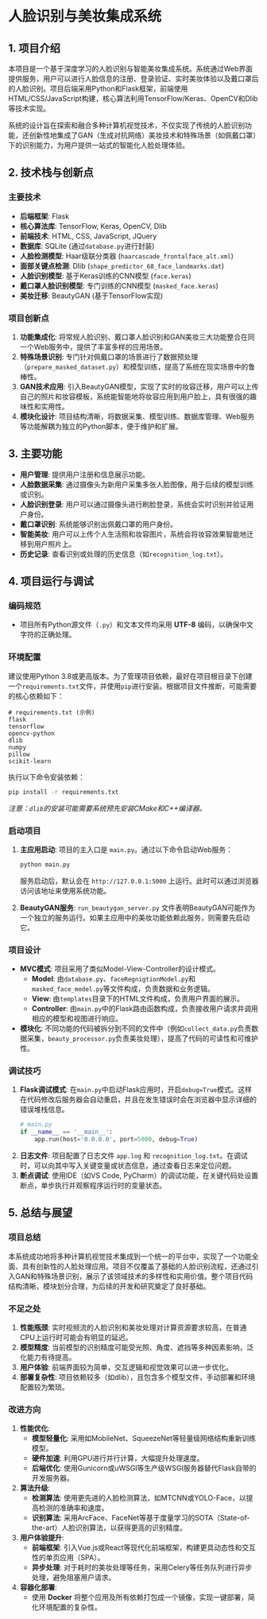 # 人脸识别与美妆集成系统

## 1. 项目介绍

本项目是一个基于深度学习的人脸识别与智能美妆集成系统。系统通过Web界面提供服务，用户可以进行人脸信息的注册、登录验证、实时美妆体验以及戴口罩后的人脸识别。项目后端采用Python和Flask框架，前端使用HTML/CSS/JavaScript构建，核心算法利用TensorFlow/Keras、OpenCV和Dlib等技术实现。

系统的设计旨在探索和融合多种计算机视觉技术，不仅实现了传统的人脸识别功能，还创新性地集成了GAN（生成对抗网络）美妆技术和特殊场景（如佩戴口罩）下的识别能力，为用户提供一站式的智能化人脸处理体验。

## 2. 技术栈与创新点

### 主要技术

*   **后端框架**: Flask
*   **核心算法库**: TensorFlow, Keras, OpenCV, Dlib
*   **前端技术**: HTML, CSS, JavaScript, JQuery
*   **数据库**: SQLite (通过`database.py`进行封装)
*   **人脸检测模型**: Haar级联分类器 (`haarcascade_frontalface_alt.xml`)
*   **面部关键点检测**: Dlib (`shape_predictor_68_face_landmarks.dat`)
*   **人脸识别模型**: 基于Keras训练的CNN模型 (`face.keras`)
*   **戴口罩人脸识别模型**: 专门训练的CNN模型 (`masked_face.keras`)
*   **美妆迁移**: BeautyGAN (基于TensorFlow实现)

### 项目创新点

1.  **功能集成化**: 将常规人脸识别、戴口罩人脸识别和GAN美妆三大功能整合在同一个Web服务中，提供了丰富多样的应用场景。
2.  **特殊场景识别**: 专门针对佩戴口罩的场景进行了数据预处理（`prepare_masked_dataset.py`）和模型训练，提高了系统在现实场景中的鲁棒性。
3.  **GAN技术应用**: 引入BeautyGAN模型，实现了实时的妆容迁移，用户可以上传自己的照片和妆容模板，系统能智能地将妆容应用到用户脸上，具有很强的趣味性和实用性。
4.  **模块化设计**: 项目结构清晰，将数据采集、模型训练、数据库管理、Web服务等功能解耦为独立的Python脚本，便于维护和扩展。

## 3. 主要功能

*   **用户管理**: 提供用户注册和信息展示功能。
*   **人脸数据采集**: 通过摄像头为新用户采集多张人脸图像，用于后续的模型训练或识别。
*   **人脸识别登录**: 用户可以通过摄像头进行刷脸登录，系统会实时识别并验证用户身份。
*   **戴口罩识别**: 系统能够识别出佩戴口罩的用户身份。
*   **智能美妆**: 用户可以上传个人生活照和妆容图片，系统会将妆容效果智能地迁移到用户照片上。
*   **历史记录**: 查看识别或处理的历史信息（如`recognition_log.txt`）。

## 4. 项目运行与调试

### 编码规范

*   项目所有Python源文件（`.py`）和文本文件均采用 **UTF-8** 编码，以确保中文字符的正确处理。

### 环境配置

建议使用Python 3.8或更高版本。为了管理项目依赖，最好在项目根目录下创建一个`requirements.txt`文件，并使用`pip`进行安装。根据项目文件推断，可能需要的核心依赖如下：

```
# requirements.txt (示例)
flask
tensorflow
opencv-python
dlib
numpy
pillow
scikit-learn
```

执行以下命令安装依赖：
```bash
pip install -r requirements.txt
```
*注意：`dlib`的安装可能需要系统预先安装CMake和C++编译器。*

### 启动项目

1.  **主应用启动**:
    项目的主入口是 `main.py`。通过以下命令启动Web服务：
    ```bash
    python main.py
    ```
    服务启动后，默认会在 `http://127.0.0.1:5000` 上运行。此时可以通过浏览器访问该地址来使用系统功能。

2.  **BeautyGAN服务**:
    `run_beautygan_server.py` 文件表明BeautyGAN可能作为一个独立的服务运行。如果主应用中的美妆功能依赖此服务，则需要先启动它。

### 项目设计

*   **MVC模式**: 项目采用了类似Model-View-Controller的设计模式。
    *   **Model**: 由`database.py`、`faceRegnigtionModel.py`和`masked_face_model.py`等文件构成，负责数据和业务逻辑。
    *   **View**: 由`templates`目录下的HTML文件构成，负责用户界面的展示。
    *   **Controller**: 由`main.py`中的Flask路由函数构成，负责接收用户请求并调用相应的模型和视图进行响应。
*   **模块化**: 不同功能的代码被拆分到不同的文件中（例如`collect_data.py`负责数据采集，`beauty_processor.py`负责美妆处理），提高了代码的可读性和可维护性。

### 调试技巧

1.  **Flask调试模式**: 在`main.py`中启动Flask应用时，开启`debug=True`模式。这样在代码修改后服务器会自动重启，并且在发生错误时会在浏览器中显示详细的错误堆栈信息。
    ```python
    # main.py
    if __name__ == '__main__':
        app.run(host='0.0.0.0', port=5000, debug=True)
    ```
2.  **日志文件**: 项目配置了日志文件 `app.log` 和 `recognition_log.txt`。在调试时，可以向其中写入关键变量或状态信息，通过查看日志来定位问题。
3.  **断点调试**: 使用IDE（如VS Code, PyCharm）的调试功能，在关键代码处设置断点，单步执行并观察程序运行时的变量状态。

## 5. 总结与展望

### 项目总结

本系统成功地将多种计算机视觉技术集成到一个统一的平台中，实现了一个功能全面、具有创新性的人脸处理应用。项目不仅覆盖了基础的人脸识别流程，还通过引入GAN和特殊场景识别，展示了该领域技术的多样性和实用价值。整个项目代码结构清晰，模块划分合理，为后续的开发和研究奠定了良好基础。

### 不足之处

1.  **性能瓶颈**: 实时视频流的人脸识别和美妆处理对计算资源要求较高，在普通CPU上运行时可能会有明显的延迟。
2.  **模型精度**: 当前模型的识别精度可能受光照、角度、遮挡等多种因素影响，泛化能力有待提高。
3.  **用户体验**: 前端界面较为简单，交互逻辑和视觉效果可以进一步优化。
4.  **部署复杂性**: 项目依赖较多（如dlib），且包含多个模型文件，手动部署和环境配置较为繁琐。

### 改进方向

1.  **性能优化**:
    *   **模型轻量化**: 采用如MobileNet、SqueezeNet等轻量级网络结构重新训练模型。
    *   **硬件加速**: 利用GPU进行并行计算，大幅提升处理速度。
    *   **后端优化**: 使用Gunicorn或uWSGI等生产级WSGI服务器替代Flask自带的开发服务器。
2.  **算法升级**:
    *   **检测算法**: 使用更先进的人脸检测算法，如MTCNN或YOLO-Face，以提高检测的准确率和速度。
    *   **识别算法**: 采用ArcFace、FaceNet等基于度量学习的SOTA（State-of-the-art）人脸识别算法，以获得更高的识别精度。
3.  **用户体验提升**:
    *   **前端框架**: 引入Vue.js或React等现代化前端框架，构建更具动态性和交互性的单页应用（SPA）。
    *   **异步处理**: 对于耗时的美妆处理等任务，采用Celery等任务队列进行异步处理，避免阻塞用户请求。
4.  **容器化部署**:
    *   使用 **Docker** 将整个应用及所有依赖打包成一个镜像，实现一键部署，简化环境配置的复杂性。